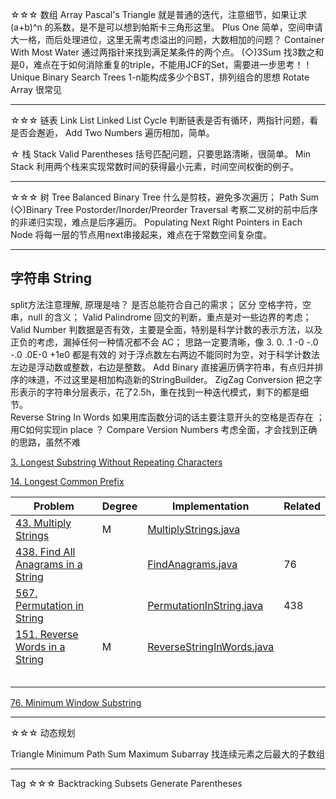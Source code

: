 
☆☆☆  数组 Array
Pascal's Triangle 就是普通的迭代，注意细节，如果让求 (a+b)^n 的系数，是不是可以想到帕斯卡三角形这里。
Plus One 简单，空间申请大一格，而后处理进位，这里无需考虑溢出的问题，大数相加的问题？
Container With Most Water 通过两指针来找到满足某条件的两个点。
(◇)3Sum  找3数之和是0，难点在于如何消除重复的triple，不能用JCF的Set，需要进一步思考！！
Unique Binary Search Trees  1-n能构成多少个BST，排列组合的思想
Rotate Array 很常见

-----------------------
☆☆☆  链表 Link List
Linked List Cycle 判断链表是否有循环，两指针问题，看是否会邂逅，
Add Two Numbers 遍历相加，简单。

☆  栈 Stack
Valid Parentheses 括号匹配问题，只要思路清晰，很简单。
Min Stack 利用两个栈来实现常数时间的获得最小元素，时间空间权衡的例子。

--------------------
☆☆☆  树 Tree 
Balanced Binary Tree  什么是剪枝，避免多次遍历；
Path Sum
(◇)Binary Tree Postorder/Inorder/Preorder Traversal 考察二叉树的前中后序的非递归实现，难点是后序遍历。
Populating Next Right Pointers in Each Node 将每一层的节点用next串接起来，难点在于常数空间复杂度。

----------------------
## 字符串 String

split方法注意理解, 原理是啥？ 是否总能符合自己的需求；
区分 空格字符，空串，null 的含义；
Valid Palindrome 回文的判断，重点是对一些边界的考虑；
Valid Number 判数据是否有效，主要是全面，特别是科学计数的表示方法，以及正负的考虑，漏掉任何一种情况都不会 AC；
			思路一定要清晰，像 3.  0.  .1  -0  -.0   -.0   .0E-0  +1e0 都是有效的
			对于浮点数左右两边不能同时为空，对于科学计数法左边是浮动数或整数，右边是整数。
Add Binary 直接遍历俩字符串，有点归并排序的味道，不过这里是相加构造新的StringBuilder。
ZigZag Conversion 	把之字形表示的字符串分层表示，花了2.5h，重在找到一种迭代模式，剩下的都是细节。	
Reverse String In Words 如果用库函数分词的话主要注意开头的空格是否存在 ； 用C如何实现in place ？
Compare Version Numbers 考虑全面，才会找到正确的思路，虽然不难


[3. Longest Substring Without Repeating Characters](https://leetcode.com/problems/longest-substring-without-repeating-characters/)

[14. Longest Common Prefix](https://leetcode.com/problems/longest-common-prefix/)


|Problem|Degree|Implementation|Related|
|---|---|---|---|
|[43. Multiply Strings](https://leetcode.com/problems/multiply-strings/)|M|[MultiplyStrings.java](MultiplyStrings.java) | |
|[438. Find All Anagrams in a String](https://leetcode.com/problems/find-all-anagrams-in-a-string/) | |[FindAnagrams.java](FindAnagrams.java) | 76|
|[567. Permutation in String](https://leetcode.com/problems/permutation-in-string/)| |[PermutationInString.java](PermutationInString.java) | 438|
|[151. Reverse Words in a String](https://leetcode.com/problems/reverse-words-in-a-string/) | M | [ReverseStringInWords.java](ReverseStringInWords.java) | |
| | | | |
| | | | |
| | | | |
| | | | |
| | | | |

[76. Minimum Window Substring](https://leetcode.com/problems/minimum-window-substring/)

----------------------
☆☆☆  动态规划

Triangle
Minimum Path Sum
Maximum Subarray 找连续元素之后最大的子数组


----------------------
Tag
☆☆☆  Backtracking
Subsets
Generate Parentheses












